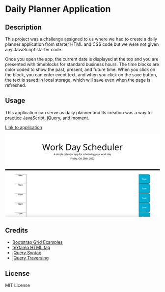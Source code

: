 # Daily Planner Application

## Description
This project was a challenge assigned to us where we had to create a daily planner application from starter HTML and CSS code but we were not given any JavaScript starter code. 

Once you open the app, the current date is displayed at the top and you are presented with timeblocks for standard business hours. The time blocks are color coded to show the past, present, and future time. When you click on the block, you can enter event text, and when you click on the save button, the text is saved in local storage, which will save even when the page is refreshed.



## Usage
This application can serve as daily planner and its creation was a way to practice JavaScript, jQuery, and moment.

[Link to application](https://crzn24.github.io/)



![Screenshot of daily planner application](assets/images/dailyplannerapp.png)

## Credits

* [Bootstrap Grid Examples](https://getbootstrap.com/docs/4.6/examples/grid/#containers)
* [textarea HTML tag](https://www.w3schools.com/tags/tag_textarea.asp)
* [jQuery Syntax](https://www.w3schools.com/jquery/jquery_syntax.asp)
* [jQuery Traversing](https://www.w3schools.com/jquery/jquery_traversing.asp)

## License

MIT License
